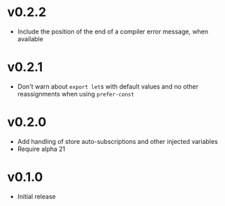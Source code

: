 # v0.2.2

- Include the position of the end of a compiler error message, when available

# v0.2.1

- Don't warn about `export let`s with default values and no other reassignments when using `prefer-const`

# v0.2.0

- Add handling of store auto-subscriptions and other injected variables
- Require alpha 21

# v0.1.0

- Initial release
